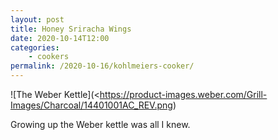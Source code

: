 ```yaml
---
layout: post
title: Honey Sriracha Wings
date: 2020-10-14T12:00
categories:
    - cookers
permalink: /2020-10-16/kohlmeiers-cooker/
---
```

![The Weber Kettle](<https://product-images.weber.com/Grill-Images/Charcoal/14401001AC_REV.png)

Growing up the Weber kettle was all I knew.